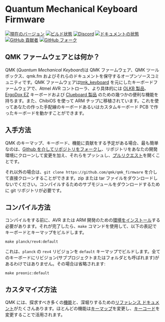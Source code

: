 # Quantum Mechanical Keyboard Firmware

<!---
  original document: eae21eed7:docs/README.md
  git diff eae21eed7 HEAD docs/README.md | cat
-->

[![現在のバージョン](https://img.shields.io/github/tag/qmk/qmk_firmware.svg)](https://github.com/qmk/qmk_firmware/tags)
[![ビルド状態](https://travis-ci.org/qmk/qmk_firmware.svg?branch=master)](https://travis-ci.org/qmk/qmk_firmware)
[![Discord](https://img.shields.io/discord/440868230475677696.svg)](https://discord.gg/Uq7gcHh)
[![ドキュメントの状態](https://img.shields.io/badge/docs-ready-orange.svg)](https://docs.qmk.fm)
[![GitHub 貢献者](https://img.shields.io/github/contributors/qmk/qmk_firmware.svg)](https://github.com/qmk/qmk_firmware/pulse/monthly)
[![GitHub フォーク](https://img.shields.io/github/forks/qmk/qmk_firmware.svg?style=social&label=Fork)](https://github.com/qmk/qmk_firmware/)

## QMK ファームウェアとは何か？

QMK (*Quantum Mechanical Keyboard*)は QMK ファームウェア、QMK ツールボックス、qmk.fm およびそれらのドキュメントを保守するオープンソースコミュニティです。QMK ファームウェアは[tmk\_keyboard](http://github.com/tmk/tmk_keyboard) を元にしたキーボードファームウェアで、Atmel AVR コントローラ、より具体的には [OLKB 製品](http://olkb.com)、[ErgoDox EZ](http://www.ergodox-ez.com) キーボードおよび [Clueboard 製品](http://clueboard.co/) のための幾つかの便利な機能を持ちます。また、ChibiOS を使って ARM チップに移植されています。これを使ってあなたの作った手配線のキーボードあるいはカスタムキーボード PCB で作ったキーボードを動かすことができます。

## 入手方法

QMK のキーマップ、キーボード、機能に貢献をする予定がある場合、最も簡単なのは、[Github を介してリポジトリをフォークし](https://github.com/qmk/qmk_firmware#fork-destination-box)、リポジトリをあなたの開発環境にクローンして変更を加え、それらをプッシュし、[プルリクエスト](https://github.com/qmk/qmk_firmware/pulls)を開くことです。

それ以外の場合は、`git clone https://github.com/qmk/qmk_firmware` を介して直接クローンすることができます。zip または tar ファイルをダウンロードしないでください。コンパイルするためのサブモジュールをダウンロードするために git リポジトリが必要です。

## コンパイル方法

コンパイルをする前に、AVR または ARM 開発のための[環境をインストール](ja/getting_started_build_tools.md)する必要があります。それが完了したら、`make` コマンドを使用して、以下の表記でキーボードとキーマップをビルドします。

    make planck/rev4:default

これは、`planck` の `rev4` リビジョンを `default` キーマップでビルドします。全てのキーボードにリビジョン(サブプロジェクトまたはフォルダとも呼ばれます)があるわけではありません。その場合は省略されます:

    make preonic:default

## カスタマイズ方法

QMK には、探求すべき多くの[機能](ja/features.md)と、深堀りするための[リファレンス ドキュメント](http://docs.qmk.fm)がたくさんあります。ほとんどの機能は[キーマップ](ja/keymap.md)を変更し、[キーコード](ja/keycodes.md)を変更することで活用されます。
